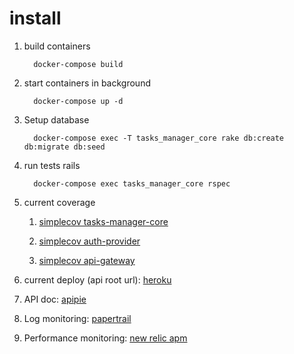 # install

1. build containers

   ```
     docker-compose build
   ```

1. start containers in background

   ```
     docker-compose up -d
   ```

1. Setup database

   ```
     docker-compose exec -T tasks_manager_core rake db:create db:migrate db:seed

   ```

1. run tests rails

   ```
     docker-compose exec tasks_manager_core rspec
   ```

1. current coverage
   1. [simplecov tasks-manager-core](https://edimossilva.gitlab.io/tasks-manager/tasks_manager_core_coverage)

   1. [simplecov auth-provider](https://edimossilva.gitlab.io/tasks-manager/auth_provider_coverage)

   1. [simplecov api-gateway](https://edimossilva.gitlab.io/tasks-manager/api_gateway_coverage)

1. current deploy (api root url):
   [heroku](https://edimossilva-task-manager.herokuapp.com)

1. API doc:
   [apipie](https://edimossilva-task-manager.herokuapp.com/apipie)

1. Log monitoring:
   [papertrail](https://www.papertrail.com/)

1. Performance monitoring:
   [new relic apm](https://newrelic.com/products/application-monitoring)